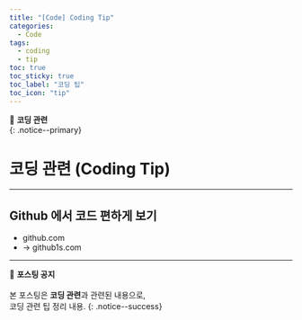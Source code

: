 ```yaml
---
title: "[Code] Coding Tip"
categories:
  - Code
tags:
  - coding
  - tip
toc: true
toc_sticky: true
toc_label: "코딩 팁"
toc_icon: "tip"
---
```


📌 **코딩 관련**<br>
{: .notice--primary}

# 코딩 관련 (Coding Tip)
---
## Github 에서 코드 편하게 보기
- github.com
- -> github1s.com


---



🔔 **포스팅 공지** <br><br>
본 포스팅은 **코딩 관련**과 관련된 내용으로,<br>
코딩 관련 팁 정리 내용.
{: .notice--success}